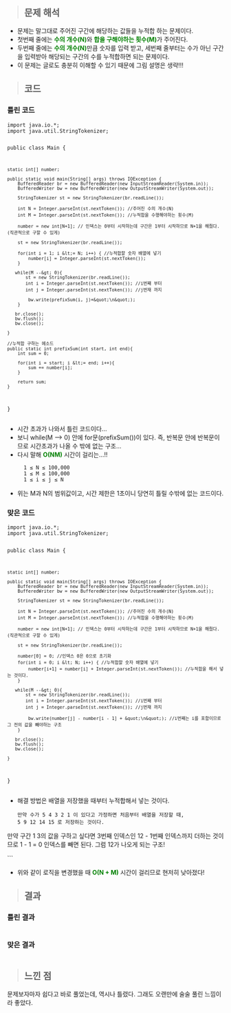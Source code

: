 <p><img alt="" src="https://velog.velcdn.com/images/gayeong39/post/aa0f01c8-3c8f-496c-94d4-61bcf407cf85/image.png" /></p>
<blockquote>
<h2 id="문제-해석">문제 해석</h2>
</blockquote>
<ul>
<li>문제는 말그대로 주어진 구간에 해당하는 값들을 누적합 하는 문제이다.</li>
<li>첫번째 줄에는 <span style="color: green;"><strong>수의 개수(N)</strong></span>와 <span style="color: green;"><strong>합을 구해야하는 횟수(M)</strong></span>가 주어진다. </li>
<li>두번째 줄에는 <span style="color: green;"><strong>수의 개수(N)</strong></span>만큼 숫자를 입력 받고, 세번째 줄부터는 수가 아닌 구간을 입력받아 해당되는 구간의 수를 누적합하면 되는 문제이다. </li>
<li>이 문제는 글로도 충분히 이해할 수 있기 때문에 그림 설명은 생략!!!</li>
</ul>
<blockquote>
<h2 id="코드">코드</h2>
</blockquote>
<h3 id="틀린-코드">틀린 코드</h3>
<pre><code class="language-java">import java.io.*;
import java.util.StringTokenizer;

public class Main {

    static int[] number;

    public static void main(String[] args) throws IOException {
        BufferedReader br = new BufferedReader(new InputStreamReader(System.in));
        BufferedWriter bw = new BufferedWriter(new OutputStreamWriter(System.out));

        StringTokenizer st = new StringTokenizer(br.readLine());

        int N = Integer.parseInt(st.nextToken()); //주어진 수의 개수(N)
        int M = Integer.parseInt(st.nextToken()); //누적합을 수행해야하는 횟수(M)

        number = new int[N+1]; // 인덱스는 0부터 시작하는데 구간은 1부터 시작하므로 N+1을 해줬다. (직관적으로 구할 수 있게)

        st = new StringTokenizer(br.readLine());

        for(int i = 1; i &lt;= N; i++) { //누적합할 숫자 배열에 넣기
            number[i] = Integer.parseInt(st.nextToken());
        }

       while(M --&gt; 0){
           st = new StringTokenizer(br.readLine());
           int i = Integer.parseInt(st.nextToken()); //i번째 부터
           int j = Integer.parseInt(st.nextToken()); //j번재 까지

            bw.write(prefixSum(i, j)+&quot;\n&quot;);
        }

       br.close();
       bw.flush();
       bw.close();

    }

    //누적합 구하는 메소드
    public static int prefixSum(int start, int end){
        int sum = 0;

        for(int i = start; i &lt;= end; i++){
            sum += number[i];
        }

        return sum;
    }
}</code></pre>
<ul>
<li>시간 초과가 나와서 틀린 코드이다...</li>
<li>보니 while(M --&gt; 0) 안에 for문(prefixSum())이 있다. 즉, 반복문 안에 반복문이므로 시간초과가 나올 수 밖에 없는 구조...</li>
<li>다시 말해 <span style="color: green;"><strong>O(NM)</strong></span> 시간이 걸리는...!!<pre><code>  1 ≤ N ≤ 100,000
  1 ≤ M ≤ 100,000
  1 ≤ i ≤ j ≤ N</code></pre></li>
<li>위는 M과 N의 범위값이고, 시간 제한은 1초이니 당연히 틀릴 수밖에 없는 코드이다. </li>
</ul>
<h3 id="맞은-코드">맞은 코드</h3>
<pre><code class="language-java">import java.io.*;
import java.util.StringTokenizer;

public class Main {

    static int[] number;

    public static void main(String[] args) throws IOException {
        BufferedReader br = new BufferedReader(new InputStreamReader(System.in));
        BufferedWriter bw = new BufferedWriter(new OutputStreamWriter(System.out));

        StringTokenizer st = new StringTokenizer(br.readLine());

        int N = Integer.parseInt(st.nextToken()); //주어진 수의 개수(N)
        int M = Integer.parseInt(st.nextToken()); //누적합을 수행해야하는 횟수(M)

        number = new int[N+1]; // 인덱스는 0부터 시작하는데 구간은 1부터 시작하므로 N+1을 해줬다. (직관적으로 구할 수 있게)

        st = new StringTokenizer(br.readLine());

        number[0] = 0; //인덱스 0은 0으로 초기화
        for(int i = 0; i &lt; N; i++) { //누적합할 숫자 배열에 넣기
            number[i+1] = number[i] + Integer.parseInt(st.nextToken()); //누적합을 해서 넣는 것이다.
        }

       while(M --&gt; 0){
           st = new StringTokenizer(br.readLine());
           int i = Integer.parseInt(st.nextToken()); //i번째 부터
           int j = Integer.parseInt(st.nextToken()); //j번재 까지

            bw.write(number[j] - number[i - 1] + &quot;\n&quot;); //i번째는 i를 포함이므로 그 전의 값을 빼야하는 구조
        }

       br.close();
       bw.flush();
       bw.close();

    }

}</code></pre>
<ul>
<li>해결 방법은 배열을 저장했을 때부터 누적합해서 넣는 것이다.<pre><code>만약 수가 5 4 3 2 1 이 있다고 가정하면 처음부터 배열을 저장할 때,
5 9 12 14 15 로 저장하는 것이다. 
</code></pre></li>
</ul>
<p>만약 구간 1 3의 값을 구하고 싶다면 
3번째 인덱스인 12 - 1번째 인덱스까지 더하는 것이므로 1 - 1 = 0 인덱스를 빼면 된다. 
그럼 12가 나오게 되는 구조!</p>
<p>```</p>
<ul>
<li>위와 같이 로직을 변경했을 때 <span style="color: green;"><strong>O(N + M)</strong></span> 시간이 걸리므로 현저히 낮아졌다!</li>
</ul>
<blockquote>
<h2 id="결과">결과</h2>
</blockquote>
<h3 id="틀린-결과">틀린 결과</h3>
<p><img alt="" src="https://velog.velcdn.com/images/gayeong39/post/7ef95f9a-17f6-4354-a53d-9841cab94745/image.png" /></p>
<h3 id="맞은-결과">맞은 결과</h3>
<p><img alt="" src="https://velog.velcdn.com/images/gayeong39/post/8906fa41-5f5c-4c9e-a01d-8cb930574d1c/image.png" /></p>
<blockquote>
<h2 id="느낀-점">느낀 점</h2>
</blockquote>
<p>문제보자마자 쉽다고 바로 풀었는데, 역시나 틀렸다. 그래도 오랜만에 술술 풀린 느낌이라 좋았다.</p>